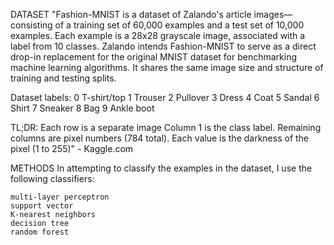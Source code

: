 DATASET "Fashion-MNIST is a dataset of Zalando's article images—consisting of a training set of 60,000 examples and a test set of 10,000 examples. Each example is a 28x28 grayscale image, associated with a label from 10 classes. Zalando intends Fashion-MNIST to serve as a direct drop-in replacement for the original MNIST dataset for benchmarking machine learning algorithms. It shares the same image size and structure of training and testing splits.

Dataset labels: 0 T-shirt/top 1 Trouser 2 Pullover 3 Dress 4 Coat 5 Sandal 6 Shirt 7 Sneaker 8 Bag 9 Ankle boot

TL;DR: Each row is a separate image Column 1 is the class label. Remaining columns are pixel numbers (784 total). Each value is the darkness of the pixel (1 to 255)" - Kaggle.com

METHODS In attempting to classify the examples in the dataset, I use the following classifiers:

    multi-layer perceptron
    support vector
    K-nearest neighbors
    decision tree
    random forest
